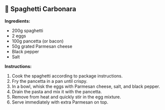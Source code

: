 ## 🍝 Spaghetti Carbonara

**Ingredients:**

- 200g spaghetti
- 2 eggs
- 100g pancetta (or bacon)
- 50g grated Parmesan cheese
- Black pepper
- Salt

**Instructions:**

1. Cook the spaghetti according to package instructions.
2. Fry the pancetta in a pan until crispy.
3. In a bowl, whisk the eggs with Parmesan cheese, salt, and black pepper.
4. Drain the pasta and mix it with the pancetta.
5. Remove from heat and quickly stir in the egg mixture.
6. Serve immediately with extra Parmesan on top.

